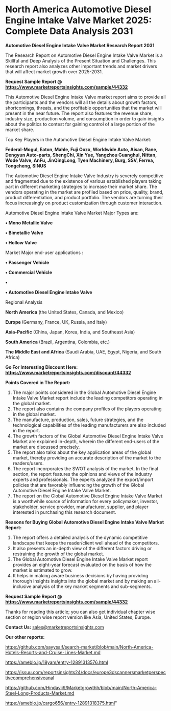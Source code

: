# North America Automotive Diesel Engine Intake Valve Market 2025: Complete Data Analysis 2031

<strong>Automotive Diesel Engine Intake Valve Market Research Report 2031</strong>

The Research Report on Automotive Diesel Engine Intake Valve Market is a Skillful and Deep Analysis of the Present Situation and Challenges. This research report also analyzes other important trends and market drivers that will affect market growth over 2025-2031.

<strong>Request Sample Report @ <a href=https://www.marketreportsinsights.com/sample/44332>https://www.marketreportsinsights.com/sample/44332</a></strong>

This Automotive Diesel Engine Intake Valve market report aims to provide all the participants and the vendors will all the details about growth factors, shortcomings, threats, and the profitable opportunities that the market will present in the near future. The report also features the revenue share, industry size, production volume, and consumption in order to gain insights about the politics to contest for gaining control of a large portion of the market share.

Top Key Players in the Automotive Diesel Engine Intake Valve Market:

<strong>Federal-Mogul, Eaton, Mahle, Fuji Oozx, Worldwide Auto, Aisan, Rane, Dengyun Auto-parts, ShengChi, Xin Yue, Yangzhou Guanghui, Nittan, Wode Valve, AnFu, JinQingLong, Tyen Machinery, Burg, SSV, Ferrea, Tongcheng, SINUS</strong>

The Automotive Diesel Engine Intake Valve Industry is severely competitive and fragmented due to the existence of various established players taking part in different marketing strategies to increase their market share. The vendors operating in the market are profiled based on price, quality, brand, product differentiation, and product portfolio. The vendors are turning their focus increasingly on product customization through customer interaction.

Automotive Diesel Engine Intake Valve Market Major Types are:

<strong>•  Mono Metallic Valve

•  Bimetallic Valve

•  Hollow Valve</strong>

Market Major end-user applications :

<strong>•  Passenger Vehicle

•  Commercial Vehicle

•  

•  Automotive Diesel Engine Intake Valve</strong>

Regional Analysis

</u><strong><b>North America</b></strong> (the United States, Canada, and Mexico)

<strong><b>Europe </b></strong>(Germany, France, UK, Russia, and Italy)

<strong><b>Asia-Pacific</b></strong> (China, Japan, Korea, India, and Southeast Asia)

<strong><b>South America</b></strong> (Brazil, Argentina, Colombia, etc.)

<strong><b>The Middle East and Africa</b></strong> (Saudi Arabia, UAE, Egypt, Nigeria, and South Africa)

<strong>Go For Interesting Discount Here: <a href=https://www.marketreportsinsights.com/discount/44332>https://www.marketreportsinsights.com/discount/44332</a></strong>

<strong>Points Covered in The Report:</strong>
<ol>
  <li>The major points considered in the Global Automotive Diesel Engine Intake Valve Market report include the leading competitors operating in the global market.</li>
  <li>The report also contains the company profiles of the players operating in the global market.</li>
  <li>The manufacture, production, sales, future strategies, and the technological capabilities of the leading manufacturers are also included in the report.</li>
  <li>The growth factors of the Global Automotive Diesel Engine Intake Valve Market are explained in-depth, wherein the different end-users of the market are discussed precisely.</li>
  <li>The report also talks about the key application areas of the global market, thereby providing an accurate description of the market to the readers/users.</li>
  <li>The report incorporates the SWOT analysis of the market. In the final section, the report features the opinions and views of the industry experts and professionals. The experts analyzed the export/import policies that are favorably influencing the growth of the Global Automotive Diesel Engine Intake Valve Market.</li>
  <li>The report on the Global Automotive Diesel Engine Intake Valve Market is a worthwhile source of information for every policymaker, investor, stakeholder, service provider, manufacturer, supplier, and player interested in purchasing this research document.</li>
</ol>
<strong>Reasons for Buying Global Automotive Diesel Engine Intake Valve Market Report:</strong>

<ol>
  <li>The report offers a detailed analysis of the dynamic competitive landscape that keeps the reader/client well ahead of the competitors.</li>
  <li>It also presents an in-depth view of the different factors driving or restraining the growth of the global market.</li>
  <li>The Global Automotive Diesel Engine Intake Valve Market report provides an eight-year forecast evaluated on the basis of how the market is estimated to grow.</li>
  <li>It helps in making aware business decisions by having providing thorough insights insights into the global market and by making an all-inclusive analysis of the key market segments and sub-segments.</li>
</ol>
<strong>Request Sample Report @ <a href=https://www.marketreportsinsights.com/sample/44332>https://www.marketreportsinsights.com/sample/44332</a></strong>


Thanks for reading this article; you can also get individual chapter wise section or region wise report version like Asia, United States, Europe.

<strong>Contact Us:</strong>
sales@marketreportsinsights.com

<strong>Our other reports:</strong>

<a href=https://github.com/sayysaif/search-market/blob/main/North-America-Hotels-Resorts-and-Cruise-Lines-Market.md>https://github.com/sayysaif/search-market/blob/main/North-America-Hotels-Resorts-and-Cruise-Lines-Market.md</a>

<a href=https://ameblo.jp/18yam/entry-12891313576.html>https://ameblo.jp/18yam/entry-12891313576.html</a>

<a href=https://issuu.com/reportsinsights24/docs/europe3dscannersmarketperspectivecomprehensiveanal>https://issuu.com/reportsinsights24/docs/europe3dscannersmarketperspectivecomprehensiveanal</a>

<a href=https://github.com/Hindavii9/Marketgrowthh/blob/main/North-America-Steel-Long-Products-Market.md>https://github.com/Hindavii9/Marketgrowthh/blob/main/North-America-Steel-Long-Products-Market.md</a>

<a href=https://ameblo.jp/cargo656/entry-12891318375.html>https://ameblo.jp/cargo656/entry-12891318375.html</a>"
